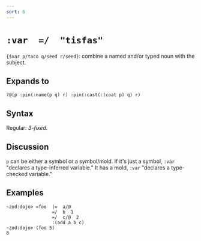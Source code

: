 ```yaml
---
sort: 6
---
```


# `:var  =/  "tisfas"` 

`{$var p/taco q/seed r/seed}`: combine a named and/or typed 
noun with the subject.

## Expands to

```
?@(p :pin(:name(p q) r) :pin(:cast(:(coat p) q) r)
```

## Syntax

Regular: *3-fixed*.

## Discussion

`p` can be either a symbol or a symbol/mold.  If it's just a
symbol, `:var` "declares a type-inferred variable."  It has a
mold, `:var` "declares a type-checked variable."

## Examples

```
~zod:dojo> =foo  |=  a/@
                 =/  b  1
                 =/  c/@  2
                 :(add a b c)
~zod:dojo> (foo 5)
8
```

